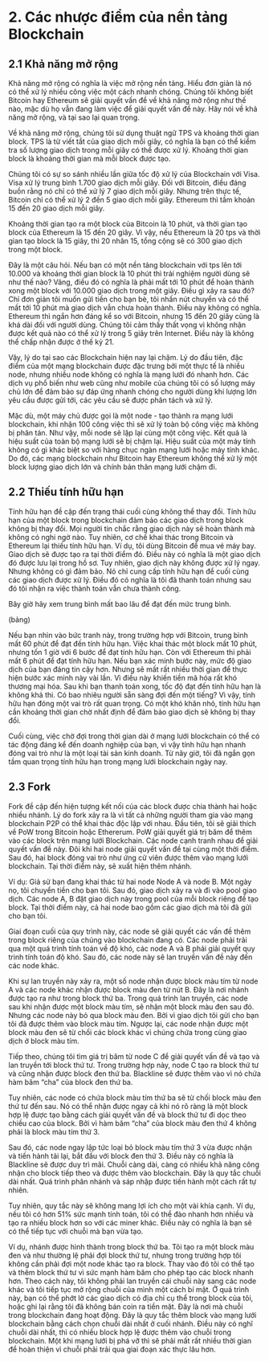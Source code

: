 # 2. Các nhược điểm của nền tảng Blockchain

## 2.1 Khả năng mở rộng
 
 
Khả năng mở rộng có nghĩa là việc mở rộng nền tảng. 
Hiểu đơn giản là nó có thể xử lý nhiều công việc một cách nhanh chóng. 
Chúng tôi không biết Bitcoin hay Ethereum sẽ giải quyết vấn đề về khả năng mở rộng như thế nào, mặc dù họ vẫn đang làm việc để giải quyết vấn đề này. 
Hãy nói về khả năng mở rộng, và tại sao lại quan trọng.

Về khả năng mở rộng, chúng tôi sử dụng thuật ngữ TPS và khoảng thời gian block. 
TPS là từ viết tắt của giao dịch mỗi giây, có nghĩa là bạn có thể kiểm tra số lượng giao dịch trong mỗi giây có thể được xử lý. 
Khoảng thời gian block là khoảng thời gian mà mỗi block được tạo.

Chúng tôi có sự so sánh nhiều lần giữa tốc độ xử lý của Blockchain với Visa. Visa xử lý trung bình 1.700 giao dịch mỗi giây. 
Đối với Bitcoin, điều đáng buồn rằng nó chỉ có thể xử lý 7 giao dịch mỗi giây. 
Nhưng trên thực tế, Bitcoin chỉ có thể xử lý 2 đến 5 giao dịch mỗi giây.
Ethereum thì tầm khoản 15 đến 20 giao dịch mỗi giây.

Khoảng thời gian tạo ra một block của Bitcoin là 10 phút, và thời gian tạo block của Ethereum là 15 đến 20 giây. 
Vì vậy, nếu Ethereum là 20 tps và thời gian tạo block là 15 giây, thì 20 nhân 15, tổng cộng sẽ có 300 giao dịch trong một block.


Đây là một câu hỏi. 
Nếu bạn có một nền tảng blockchain với tps lên tới 10.000 và khoảng thời gian block là 10 phút thì trải nghiệm người dùng sẽ như thế nào? 
Vâng, điều đó có nghĩa là phải mất tới 10 phút để hoàn thành xong một block với 10.000 giao dịch trong một giây. 
Điều gì xảy ra sau đó? 
Chỉ đơn giản tôi muốn gửi tiền cho bạn bè, tôi nhấn nút chuyển và có thể mất tới 10 phút mà giao dịch vẫn chưa hoàn thành.
Điều này không có nghĩa.
Ethereum thì ngắn hơn đáng kể so với Bitcoin, nhưng 15 đến 20 giây cũng là khá dài đối với người dùng. 
Chúng tôi cảm thấy thất vọng vì không nhận được kết quả nào có thể xử lý trong 5 giây trên Internet. 
Điều này là không thể chấp nhận được ở thế kỷ 21.


Vậy, lý do tại sao các Blockchain hiện nay lại chậm. 
Lý do đầu tiên, đặc điểm của một mạng blockchain được đặc trưng bởi một thực tế là nhiều node, nhưng nhiều node không có nghĩa là mạng lưới đó nhanh hơn. 
Các dịch vụ phổ biến như web cũng như mobile của chúng tôi có số lượng máy chủ lớn để đảm bảo sự đáp ứng nhanh chóng cho người dùng khi lượng lớn yêu cầu được gửi tới, các yêu cầu sẽ được phân tách và xử lý.

Mặc dù, một máy chủ được gọi là một node - tạo thành ra mạng lưới blockchain, khi nhận 100 công việc thì sẽ xử lý toàn bộ công việc mà không bị phân tán. 
Như vậy, mỗi node sẽ lặp lại cùng một công việc. 
Kết quả là hiệu suất của toàn bộ mạng lưới sẽ bị chậm lại. 
Hiệu suất của một máy tính không có gì khác biệt so với hàng chục ngàn mạng lưới hoặc máy tính khác. 
Do đó, các mạng blockchain như Bitcoin hay Ethereum không thể xử lý một block lượng giao dịch lớn và chính bản thân mạng lưới chậm đi.


## 2.2 Thiếu tính hữu hạn


Tính hữu hạn đề cập đến trạng thái cuối cùng không thể thay đổi. 
Tính hữu hạn của một block trong blockchain đảm bảo các giao dịch trong block không bị thay đổi. 
Mọi người tin chắc rằng giao dịch này sẽ hoàn thành mà không có nghi ngờ nào. 
Tuy nhiên, cơ chế khai thác trong Bitcoin và Ethereum lại thiếu tính hữu hạn. 
Ví dụ, tôi dùng Bitcoin để mua vé máy bay. 
Giao dịch sẽ được tạo ra tại thời điểm đó. 
Điều này có nghĩa là một giao dịch đó được lưu lại trong hồ sơ. 
Tuy nhiên, giao dịch này không được xử lý ngay. 
Nhưng không có gì đảm bảo. 
Nó chỉ cung cấp tính hữu hạn để cuối cùng các giao dịch được xử lý. 
Điều đó có nghĩa là tôi đã thanh toán nhưng sau đó tôi nhận ra việc thành toán vẫn chưa thành công.

Bây giờ hãy xem trung bình mất bao lâu để đạt đến mức trung bình.

(bảng)

Nếu bạn nhìn vào bức tranh này, trong trường hợp với Bitcoin, trung bình mất 60 phút để đạt đến tính hữu hạn. 
Việc khai thác một block mất 10 phút, nhưng tốn 1 giờ với 6 bước để đạt tính hữu hạn. Còn với Ethereum thì phải mất 6 phút để đạt tính hữu hạn. 
Nếu bạn xác minh bước này, mức độ giao dịch của bạn đáng tin cậy hơn. 
Nhưng sẽ mất rất nhiều thời gian để thực hiện bước xác minh này vài lần. Vì điều này khiến tiền mã hóa rất khó thương mại hóa. Sau khi bạn thanh toán xong, tốc độ đạt đến tính hữu hạn là không khả thi. 
Có bao nhiêu người sẵn sàng đợi đến một tiếng? 
Vì vậy, tính hữu hạn đóng một vai trò rất quan trọng. 
Có một khó khăn nhỏ, tính hữu hạn cần khoảng thời gian chờ nhất định để đảm bảo giao dịch sẽ không bị thay đổi.

Cuối cùng, việc chờ đợi trong thời gian dài ở mạng lưới blockchain có thể có tác động đáng kể đến doanh nghiệp của bạn, vì vậy tính hữu hạn nhanh đóng vai trò như là một loại tài sản kinh doanh. 
Từ nãy giờ, tôi đã ngắn gọn tầm quan trọng tính hữu hạn trong mạng lưới blockchain ngày nay.
 
## 2.3 Fork
 
 
Fork đề cập đến hiện tượng kết nối của các block được chia thành hai hoặc nhiều nhánh. 
Lý do fork xảy ra là vì tất cả những người tham gia vào mạng blockchain P2P có thể khai thác độc lập với nhau. 
Đầu tiên, tôi sẽ giải thích về PoW trong Bitcoin hoặc Ethererum. 
PoW giải quyết giá trị băm để thêm vào các block trên mạng lưới Blockchain. 
Các node cạnh tranh nhau để giải quyết vấn đề này. 
Đôi khi hai node giải quyết vấn đề tại cùng một thời điểm. 
Sau đó, hai block đóng vai trò như ứng cử viên được thêm vào mạng lưới blockchain. 
Tại thời điểm này, sẽ xuất hiện thêm nhánh.

 
 
Ví dụ: Giả sử bạn đang khai thác từ hai node
Node A và node B. 
Một ngày nọ, tôi chuyển tiền cho bạn tôi. 
Sau đó, giao dịch xảy ra và đi vào pool giao dịch. 
Các node A, B đặt giao dịch này trong pool của mỗi block riêng để tạo block. 
Tại thời điểm này, cả hai node bao gồm các giao dịch mà tôi đã gửi cho bạn tôi.

Giai đoạn cuối của quy trình này, các node sẽ giải quyết các vấn đề thêm trong block riêng của chúng vào blockchain đang có. 
Các node phải trải qua một quá trình tính toán về độ khó, các node A và B phải giải quyết quy trình tính toán độ khó. 
Sau đó, các node này sẽ lan truyền vấn đề này đến các node khác.

Khi sự lan truyền này xảy ra, một số node nhận được block màu tím từ node A và các node khác nhận được block màu đen từ nút B. 
Đây là nơi nhánh được tạo ra như trong block thứ ba. 
Trong quá trình lan truyền, các node sau khi nhận được một block màu tím, sẽ nhận một block màu đen sau đó. 
Nhưng các node này bỏ qua block màu đen. 
Bởi vì giao dịch tôi gửi cho bạn tôi đã được thêm vào block màu tím. Ngược lại, các node nhận được một block màu đen sẽ từ chối các block khác vì chúng chứa trong cùng giao dịch ở block màu tím.

Tiếp theo, chúng tôi tìm giá trị băm từ node C để giải quyết vấn đề và tạo và lan truyền tới block thứ tư. 
Trong trường hợp này, node C tạo ra block thứ tư và cũng nhận được block đen thứ ba. 
Blackline sẽ được thêm vào vì nó chứa hàm băm “cha” của block đen thứ ba.


Tuy nhiên, các node có chứa block màu tím thứ ba sẽ từ chối block màu đen thứ tư đến sau. 
Nó có thể nhận được ngay cả khi nó rõ ràng là một block hợp lệ được tạo bằng cách giải quyết vấn đề và block thứ tư đi dọc theo chiều cao của block.
Bởi vì hàm băm “cha” của block màu đen thứ 4 không phải là block màu tím thứ 3.

Sau đó, các node ngay lập tức loại bỏ block màu tím thứ 3 vừa được nhận và tiến hành tải lại, bắt đầu với block đen thứ 3.
Điều này có nghĩa là Blackline sẽ được duy trì mãi. 
Chuỗi càng dài, càng có nhiều khả năng công nhận cho block tiếp theo và được thêm vào blockchain. 
Đây là quy tắc chuỗi dài nhất. 
Quá trình phân nhánh và sáp nhập được tiến hành một cách rất tự nhiên. 



Tuy nhiên, quy tắc này sẽ không mang lợi ích cho một vài khía cạnh. 
Ví dụ, nếu tôi có hơn 51% sức mạnh tính toán, tôi có thể đào nhanh hơn nhiều và tạo ra nhiều block hơn so với các miner khác. 
Điều này có nghĩa là bạn sẽ có thể tiếp tục với chuỗi mà bạn vừa tạo.


Ví dụ, nhánh được hình thành trong block thứ ba. 
Tôi tạo ra một block màu đen và như thường lệ phải đợi block thứ tư, nhưng trong trường hợp tôi không cần phải đợi một node khác tạo ra block. Thay vào đó tôi có thể tạo và thêm block thứ tư vì sức mạnh hàm băm cho phép tạo các block nhanh hơn. Theo cách này, tôi không phải lan truyền cái chuỗi này sang các node khác và tôi tiếp tục mở rộng chuỗi của mình một cách bí mật. 
Ở quá trình này, bạn có thể phớt lờ các giao dịch có địa chỉ cụ thể trong block của tôi, hoặc ghi lại rằng tôi đã không bán coin ra tiền mặt. 
Đây là nơi mà chuỗi trong blockchain đang hoạt động. 
Đây là quy tắc thêm block vào mạng lưới blockchain bằng cách chọn chuỗi dài nhất ở cuối nhánh. Điều này có nghĩ chuỗi dài nhất, thì có nhiều block hợp lệ được thêm vào chuỗi trong blockchain. Một khi mạng lưới bị phá vỡ thì sẽ phải mất rất nhiều thời gian để hoàn thiện vì chuỗi phải trải qua giai đoạn xác thực lâu hơn.

